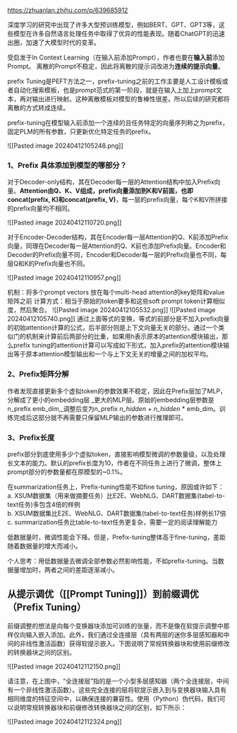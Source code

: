 https://zhuanlan.zhihu.com/p/639685912

深度学习的研究中出现了许多大型预训练模型，例如BERT、GPT、GPT3等，这些模型在许多自然语言处理任务中取得了优异的性能表现。随着ChatGPT的迅速出圈，加速了大模型时代的变革。

受启发于In Context Learning（在输入前添加Prompt），作者也要在**输入前**添加Prompt。
离散的Prompt不稳定，因此将离散的提示词改进为**连续的提示向量**。

prefix Tuning是PEFT方法之一，prefix-tuning之前的工作主要是人工设计模板或者自动化搜索模板，也是prompt范式的第一阶段，就是在输入上加上prompt文本，再对输出进行映射。这种离散模板对模型的鲁棒性很差。所以后续的研究都将离散的方式转成连续。

prefix-tuning在模型输入前添加一个连续的且任务特定的向量序列称之为prefix，固定PLM的所有参数，只更新优化特定任务的prefix。

![[Pasted image 20240412105248.png]]

### 1、Prefix 具体添加到模型的哪部分？

对于Decoder-only结构，其在Decoder每一层的Attention结构中加入Prefix向量。**Attention由Q、K、V组成，prefix向量添加到K和V前面，也即concat(prefix, K)和concat(prefix, V)**，每一层的prefix向量，每个K和V所拼接的prefix向量均不相同。

![[Pasted image 20240412110720.png]]

对于Encoder-Decoder结构，其在Encoder每一层Attention的Q、K前添加Prefix向量，同理在Decoder每一层Attention的Q、K前也添加Prefix向量。Encoder和Decoder的Prefix向量不同，Encoder和Decoder每一层的Prefix向量也不同，每层Q和K的Prefix向量也不同。

![[Pasted image 20240412110957.png]]

机制：将多个prompt vectors 放在每个multi-head attention的key矩阵和value矩阵之前
计算方式：相当于原始的token要多和这些soft prompt token计算相似度，然后聚合。
![[Pasted image 20240412105532.png]]
![[Pasted image 20240412105740.png]]
通过上面等式的变换，等式的前部分是不加入prefix向量的初始attention计算的公式，后半部分则是上下文向量无关的部分。通过一个类似门的机制来计算前后两部分的比重，如果用h表示原本的attention模块输出，那么prefix tuning的attention计算可以写成如下形式，加入prefix的attention模块输出等于原本attention模型输出和一个与上下文无关的增量之间的加权平均。

### 2、Prefix矩阵分解

作者发现直接更新多个虚拟token的参数效果不稳定，因此在Prefix层加了MLP，分解成了更小的embedding层 _更大的MLP层。原始的embedding层参数是n_prefix emb_dim,_调整后变为n_prefix _n_hidden + n_hidden_ * emb_dim。训练完成后这部分就不再需要只保留MLP输出的参数进行推理即可。

### 3、Prefix长度

prefix部分到底使用多少个虚拟token，直接影响模型微调的参数量级，以及处理长文本的能力。默认的prefix长度为10，作者在不同任务上进行了微调，整体上prompt部分的参数量都在原模型的~0.1%。

在summarization任务上，Prefix-tuning性能不如fine tuning，原因或许如下：  
a. XSUM数据集（用来做摘要任务）比E2E、WebNLG、DART数据集(tabel-to-text任务)多包含4倍的样例  
b. XSUM数据集比E2E、WebNLG、DART数据集(tabel-to-text任务)样例长17倍  
c. summarization任务比table-to-text任务更复杂，需要一定的阅读理解能力

低数据量时，微调性能会下降。但是，Prefix-tuning整体高于fine-tuning，差距随着数据量的增大而减小。

个人思考：用低数据量去微调全部参数必然影响性能，不如prefix-tuning。当数据量增加时，两者之间的差距逐渐减小。

## 从提示调优（[[Prompt Tuning]]）到前缀调优（Prefix Tuning）

  前缀调整的想法是向每个变换器块添加可训练的张量，而不是像在软提示调整中那样仅向输入嵌入添加。此外，我们通过全连接层（具有两层的迷你多层感知器和中间的非线性激活函数）获得软提示嵌入。下图说明了常规转换器块和使用前缀修改的转换器块之间的区别。

![[Pasted image 20240412112150.png]]

请注意，在上图中，“全连接层”指的是一个小型多层感知器（两个全连接层，中间有一个非线性激活函数）。这些完全连接的层将软提示嵌入到与变换器块输入具有相同维度的特征空间中，以确保连接的兼容性。使用（Python）伪代码，我们可以说明常规转换器块和前缀修改转换器块之间的区别，如下所示：

![[Pasted image 20240412112324.png]]
